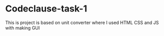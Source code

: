 # Codeclause-task-1
This is project is based on unit converter where I used HTML CSS and JS with making GUI 
